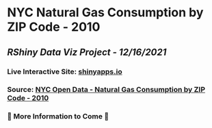 # NYC Natural Gas Consumption by ZIP Code - 2010
## *RShiny Data Viz Project - 12/16/2021*
### Live Interactive Site: [shinyapps.io](https://habmin.shinyapps.io/NYCNaturalGasConsumption2010/)
### Source: [NYC Open Data - Natural Gas Consumption by ZIP Code - 2010](https://data.cityofnewyork.us/Environment/Natural-Gas-Consumption-by-ZIP-Code-2010/uedp-fegm)

### 🚧 More Information to Come 🚧
